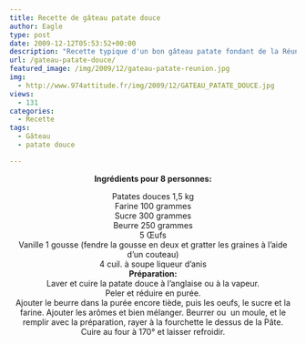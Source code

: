 ```yaml
---
title: Recette de gâteau patate douce
author: Eagle
type: post
date: 2009-12-12T05:53:52+00:00
description: "Recette typique d'un bon gâteau patate fondant de la Réunion."
url: /gateau-patate-douce/
featured_image: /img/2009/12/gateau-patate-reunion.jpg
img:
  - http://www.974attitude.fr/img/2009/12/GATEAU_PATATE_DOUCE.jpg
views:
  - 131
categories:
  - Recette
tags:
  - Gâteau
  - patate douce

---
```

<p style="text-align: center;">
  <strong>Ingrédients pour 8 personnes:</strong>
</p>

<p style="text-align: center;">
  Patates douces 1,5 kg<br /> Farine 100 grammes<br /> Sucre 300 grammes<br /> Beurre 250 grammes<br /> 5 Œufs<br /> Vanille 1 gousse (fendre la gousse en deux et gratter les graines à l&rsquo;aide d&rsquo;un couteau)<br /> 4 cuil. à soupe liqueur d&rsquo;anis<br /> <strong>Préparation:</strong><br /> Laver et cuire la patate douce à l&rsquo;anglaise ou à la vapeur.<br /> Peler et réduire en purée.<br /> Ajouter le beurre dans la purée encore tiède, puis les oeufs, le sucre et la farine. Ajouter les arômes et bien mélanger. Beurrer ou  un moule, et le remplir avec la préparation, rayer à la fourchette le dessus de la Pâte.<br /> Cuire au four à 170° et laisser refroidir.
</p>